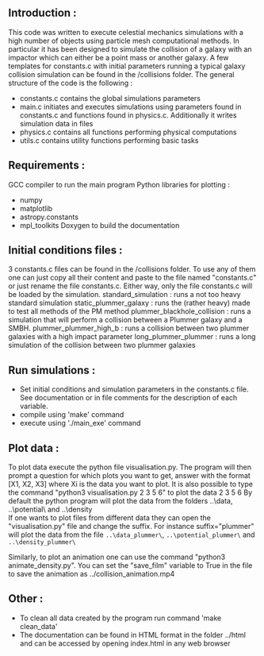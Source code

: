 ## Introduction :

This code was written to execute celestial mechanics simulations with a high number of objects using particle mesh computational methods.
In particular it has been designed to simulate the collision of a galaxy with an impactor which can either be a point mass or another galaxy.
A few templates for constants.c with initial parameters running a typical galaxy collision simulation can be found in the /collisions folder.
The general structure of the code is the following :
- constants.c contains the global simulations parameters
- main.c initiates and executes simulations using parameters found in constants.c and functions found in physics.c. Additionally it writes simulation data in files
- physics.c contains all functions performing physical computations
- utils.c contains utility functions performing basic tasks


## Requirements :

GCC compiler to run the main program
Python libraries for plotting :
- numpy
- matplotlib
- astropy.constants
- mpl_toolkits
Doxygen to build the documentation


## Initial conditions files :

3 constants.c files can be found in the /collisions folder.
To use any of them one can just copy all their content and paste to the file named "constants.c" or just rename the file constants.c. Either way, only the file constants.c will be loaded by the simulation.
standard_simulation : runs a not too heavy standard simulation
static_plummer_galaxy : runs the (rather heavy) made to test all methods of the PM method
plummer_blackhole_collision : runs a simulation that will perform a collision between a Plummer galaxy and a SMBH.
plummer_plummer_high_b : runs a collision between two plummer galaxies with a high impact parameter
long_plummer_plummer : runs a long simulation of the collision between two plummer galaxies
## Run simulations :


- Set initial conditions and simulation parameters in the constants.c file. See documentation or in file comments for the description of each variable.
- compile using 'make' command
- execute using './main_exe' command


## Plot data :

To plot data execute the python file visualisation.py.
The program will then prompt a question for which plots you want to get, answer with the format [X1, X2, X3] where Xi is the data you want to plot.
It is also possible to type the command "python3 visualisation.py 2 3 5 6" to plot the data 2 3 5 6
By default the python program will plot the data from the folders ..\data\, ..\potential\  and ..\density\
If one wants to plot files from different data they can open the "visualisation.py" file and change the suffix. For instance suffix="plummer" will plot the data from the file ```..\data_plummer\```, ```..\potential_plummer\```  and ```..\density_plummer\```

Similarly, to plot an animation one can use the command "python3 animate_density.py". You can set the "save_film" variable to True in the file to save the animation as ../collision_animation.mp4


## Other :

- To clean all data created by the program run command 'make clean_data'
- The documentation can be found in HTML format in the folder ../html and can be accessed by opening index.html in any web browser
